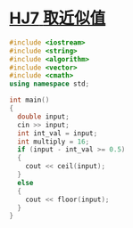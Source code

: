 # [**HJ7** **取近似值**](https://www.nowcoder.com/practice/3ab09737afb645cc82c35d56a5ce802a?tpId=37&tqId=21230&rp=1&ru=/ta/huawei&qru=/ta/huawei&difficulty=&judgeStatus=&tags=/question-ranking)

```c++
#include <iostream>
#include <string>
#include <algorithm>
#include <vector>
#include <cmath>
using namespace std;

int main()
{
  double input;
  cin >> input;
  int int_val = input;
  int multiply = 16;
  if (input - int_val >= 0.5)
  {
    cout << ceil(input);
  }
  else
  {
    cout << floor(input);
  }
}
```

